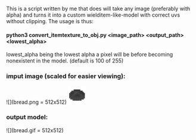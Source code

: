 This is a script written by me that does will take any image (preferably with alpha)
and turns it into a custom wielditem-like-model with correct uvs without clipping.
The usage is thus:

#### python3 convert_itemtexture_to_obj.py <image_path> <output_path> <lowest_alpha>

lowest_alpha being the lowest alpha a pixel will be before becoming nonexistent in the model. (default is 100 of 255)


### imput image (scaled for easier viewing):
![](bread.png = 512x512)
<img src="bread.png" width="48">

### output model:
![](bread.gif = 512x512)
